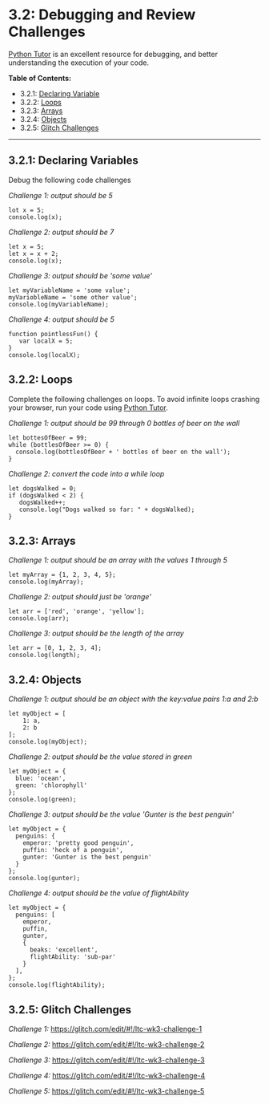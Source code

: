 # 3.2: Debugging and Review Challenges

[Python Tutor](http://pythontutor.com/javascript.html#mode=edit) is an excellent resource for debugging, and better understanding the execution of your code.

**Table of Contents:**  
  - 3.2.1: [Declaring Variable](#331-declaring-variables)
  - 3.2.2: [Loops](#332-loops)
  - 3.2.3: [Arrays](#333-arrays)
  - 3.2.4: [Objects](#334-objects)
  - 3.2.5: [Glitch Challenges](#335-glitch-challenges)

<hr/>


## 3.2.1: Declaring Variables
Debug the following code challenges

*Challenge 1: output should be 5*
```
lot x = 5;
console.log(x);
```

*Challenge 2: output should be 7*
```
let x = 5;
let x = x + 2;
console.log(x);
```

*Challenge 3: output should be 'some value'*
```
let myVariableName = 'some value';
myVariobleName = 'some other value';
console.log(myVariableName);
```

*Challenge 4: output should be 5*
```
function pointlessFun() {
   var localX = 5;
}
console.log(localX);
```

## 3.2.2: Loops
Complete the following challenges on loops. To avoid infinite loops crashing your browser, run your code using [Python Tutor](http://pythontutor.com/javascript.html#mode=edit).

*Challenge 1: output should be 99 through 0 bottles of beer on the wall*
```
let bottesOfBeer = 99;
while (bottlesOfBeer >= 0) {
  console.log(bottlesOfBeer + ' bottles of beer on the wall');
}
```

*Challenge 2: convert the code into a while loop*
```
let dogsWalked = 0;
if (dogsWalked < 2) {
   dogsWalked++;
   console.log("Dogs walked so far: " + dogsWalked); 
}
```

## 3.2.3: Arrays

*Challenge 1: output should be an array with the values 1 through 5*
```
let myArray = {1, 2, 3, 4, 5};
console.log(myArray);
```

*Challenge 2: output should just be 'orange'*
```
let arr = ['red', 'orange', 'yellow'];
console.log(arr);
```


*Challenge 3: output should be the length of the array*
```
let arr = [0, 1, 2, 3, 4];
console.log(length);
```

## 3.2.4: Objects

*Challenge 1: output should be an object with the key:value pairs 1:a and 2:b*
```
let myObject = [
    1: a,
    2: b
];
console.log(myObject);
```

*Challenge 2: output should be the value stored in green*
```
let myObject = {
  blue: 'ocean',
  green: 'chlorophyll'
};
console.log(green);
```

*Challenge 3: output should be the value 'Gunter is the best penguin'*
```
let myObject = {
  penguins: {
    emperor: 'pretty good penguin',
    puffin: 'heck of a penguin',
    gunter: 'Gunter is the best penguin'
  }
};
console.log(gunter);
```

*Challenge 4: output should be the value of flightAbility*
```
let myObject = {
  penguins: [
    emperor,
    puffin,
    gunter,
    {
      beaks: 'excellent',
      flightAbility: 'sub-par'
    }
  ],
};
console.log(flightAbility);
```

## 3.2.5: Glitch Challenges
*Challenge 1:*
https://glitch.com/edit/#!/ltc-wk3-challenge-1

*Challenge 2:*
https://glitch.com/edit/#!/ltc-wk3-challenge-2

*Challenge 3:*
https://glitch.com/edit/#!/ltc-wk3-challenge-3

*Challenge 4:*
https://glitch.com/edit/#!/ltc-wk3-challenge-4

*Challenge 5:*
https://glitch.com/edit/#!/ltc-wk3-challenge-5
